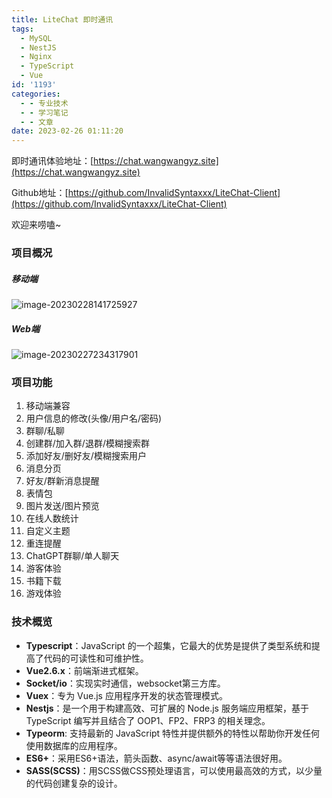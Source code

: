 ```yaml
---
title: LiteChat 即时通讯
tags:
  - MySQL
  - NestJS
  - Nginx
  - TypeScript
  - Vue
id: '1193'
categories:
  - - 专业技术
  - - 学习笔记
  - - 文章
date: 2023-02-26 01:11:20
---
```


即时通讯体验地址：[https://chat.wangwangyz.site](https://chat.wangwangyz.site)

Github地址：[https://github.com/InvalidSyntaxxx/LiteChat-Client](https://github.com/InvalidSyntaxxx/LiteChat-Client)

欢迎来唠嗑~

### 项目概况

##### 移动端

![image-20230228141725927](https://www.wangwangyz.site/%E4%B8%AA%E4%BA%BA%E5%9B%BE%E5%BA%8A/image-20230228141725927.png)

##### Web端

![image-20230227234317901](https://www.wangwangyz.site/%E4%B8%AA%E4%BA%BA%E5%9B%BE%E5%BA%8A/image-20230227234317901.png)
<!-- more -->
### 项目功能

1.  移动端兼容
2.  用户信息的修改(头像/用户名/密码)
3.  群聊/私聊
4.  创建群/加入群/退群/模糊搜索群
5.  添加好友/删好友/模糊搜索用户
6.  消息分页
7.  好友/群新消息提醒
8.  表情包
9.  图片发送/图片预览
10.  在线人数统计
11.  自定义主题
12.  重连提醒
13.  ChatGPT群聊/单人聊天
14.  游客体验
15.  书籍下载
16.  游戏体验

### 技术概览

*   **Typescript**：JavaScript 的一个超集，它最大的优势是提供了类型系统和提高了代码的可读性和可维护性。
*   **Vue2.6.x**：前端渐进式框架。
*   **Socket/io**：实现实时通信，websocket第三方库。
*   **Vuex**：专为 Vue.js 应用程序开发的状态管理模式。
*   **Nestjs**：是一个用于构建高效、可扩展的 Node.js 服务端应用框架，基于 TypeScript 编写并且结合了 OOP1、FP2、FRP3 的相关理念。
*   **Typeorm**: 支持最新的 JavaScript 特性并提供额外的特性以帮助你开发任何使用数据库的应用程序。
*   **ES6+**：采用ES6+语法，箭头函数、async/await等等语法很好用。
*   **SASS(SCSS)**：用SCSS做CSS预处理语言，可以使用最高效的方式，以少量的代码创建复杂的设计。